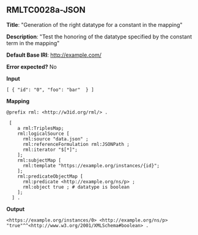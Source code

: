 ## RMLTC0028a-JSON

**Title**: "Generation of the right datatype for a constant in the mapping"

**Description**: "Test the honoring of the datatype specified by the constant term in the mapping"

**Default Base IRI**: http://example.com/

**Error expected?** No

**Input**
```
[ { "id": "0", "foo": "bar"  } ] 

```

**Mapping**
```
@prefix rml: <http://w3id.org/rml/> .

 [
    a rml:TriplesMap;
    rml:logicalSource [
      rml:source "data.json" ;
      rml:referenceFormulation rml:JSONPath ;
      rml:iterator "$[*]";
    ];
    rml:subjectMap [
      rml:template "https://example.org/instances/{id}";
    ];
    rml:predicateObjectMap [
      rml:predicate <http://example.org/ns/p> ;
      rml:object true ; # datatype is boolean
    ];
  ] .

```

**Output**
```
<https://example.org/instances/0> <http://example.org/ns/p> "true"^^<http://www.w3.org/2001/XMLSchema#boolean> .

```


